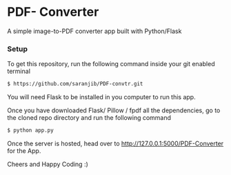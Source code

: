 # PDF- Converter
A simple image-to-PDF converter app built with Python/Flask

### Setup
To get this repository, run the following command inside your git enabled terminal
```bash
$ https://github.com/saranjib/PDF-convtr.git
```
You will need Flask to be installed in you computer to run this app. 

Once you have downloaded  Flask/ Pillow / fpdf all the dependencies, go to the cloned repo directory and run the following command

```bash
$ python app.py
```
Once the server is hosted, head over to http://127.0.0.1:5000/PDF-Converter for the App.

Cheers and Happy Coding :)
